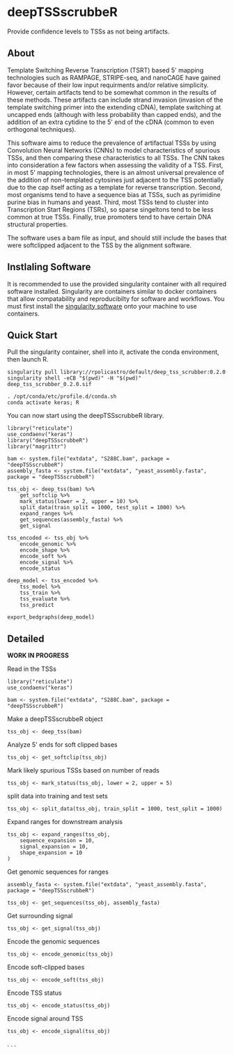 # deepTSSscrubbeR

Provide confidence levels to TSSs as not being artifacts.

## About

Template Switching Reverse Transcription (TSRT) based 5' mapping technologies such as RAMPAGE, STRIPE-seq, and nanoCAGE
have gained favor because of their low input requirments and/or relative simplicity.
However, certain artifacts tend to be somewhat common in the results of these methods.
These artifacts can include strand invasion (invasion of the template switching primer into the extending cDNA),
template switching at uncapped ends (although with less probability than capped ends),
and the addition of an extra cytidine to the 5' end of the cDNA (common to even orthogonal techniques).

This software aims to reduce the prevalence of artifactual TSSs by using Convolution Neural Networks (CNNs) to model 
characteristics of spurious TSSs, and then comparing these characteristics to all TSSs.
The CNN takes into consideration a few factors when assessing the validity of a TSS.
First, in most 5' mapping technologies, there is an almost universal prevalence of the addition 
of non-templated cytosines just adjacent to the TSS potentially due to the cap itself acting as a template for reverse transcription.
Second, most organisms tend to have a sequence bias at TSSs, such as pyrimidine purine bias in humans and yeast.
Third, most TSSs tend to cluster into Transcription Start Regions (TSRs), so sparse singeltons tend to be less common at true TSSs.
Finally, true promoters tend to have certain DNA structural properties.

The software uses a bam file as input, and should still include the bases that were softclipped adjacent to the TSS by the alignment software.

## Instlaling Software

It is recommended to use the provided singularity container with all required software installed.
Singularity are containers similar to docker containers that allow compatability and reproducibilty for software and workflows.
You must first install the [singularity software](https://sylabs.io/guides/3.5/user-guide/quick_start.html#quick-installation-steps) 
onto your machine to use containers.



## Quick Start

Pull the singularity container, shell into it, activate the conda environment,
then launch R.
```
singularity pull library://rpolicastro/default/deep_tss_scrubber:0.2.0
singularity shell -eCB "$(pwd)" -H "$(pwd)" deep_tss_scrubber_0.2.0.sif

. /opt/conda/etc/profile.d/conda.sh
conda activate keras; R
```
You can now start using the deepTSSscrubbeR library.

```
library("reticulate")
use_condaenv("keras")
library("deepTSSscrubbeR")
library("magrittr")

bam <- system.file("extdata", "S288C.bam", package = "deepTSSscrubbeR")
assembly_fasta <- system.file("extdata", "yeast_assembly.fasta", package = "deepTSSscrubbeR")

tss_obj <- deep_tss(bam) %>%
	get_softclip %>%
	mark_status(lower = 2, upper = 10) %>%
	split_data(train_split = 1000, test_split = 1000) %>%
	expand_ranges %>%
	get_sequences(assembly_fasta) %>%
	get_signal

tss_encoded <- tss_obj %>%
	encode_genomic %>%
	encode_shape %>%
	encode_soft %>%
	encode_signal %>%
	encode_status

deep_model <- tss_encoded %>%
	tss_model %>%
	tss_train %>%
	tss_evaluate %>%
	tss_predict

export_bedgraphs(deep_model)
```

## Detailed

**WORK IN PROGRESS**

Read in the TSSs

```
library("reticulate")
use_condaenv("keras")

bam <- system.file("extdata", "S288C.bam", package = "deepTSSscrubbeR")
```

Make a deepTSSscrubbeR object

```
tss_obj <- deep_tss(bam)
```

Analyze 5' ends for soft clipped bases

```
tss_obj <- get_softclip(tss_obj)
```

Mark likely spurious TSSs based on number of reads

```
tss_obj <- mark_status(tss_obj, lower = 2, upper = 5)
```

split data into training and test sets

```
tss_obj <- split_data(tss_obj, train_split = 1000, test_split = 1000)
```

Expand ranges for downstream analysis

```
tss_obj <- expand_ranges(tss_obj,
	sequence_expansion = 10,
	signal_expansion = 10,
	shape_expansion = 10
)
```

Get genomic sequences for ranges

```
assembly_fasta <- system.file("extdata", "yeast_assembly.fasta", package = "deepTSSscrubbeR") 

tss_obj <- get_sequences(tss_obj, assembly_fasta)
```

Get surrounding signal

```
tss_obj <- get_signal(tss_obj)
```

Encode the genomic sequences

```
tss_obj <- encode_genomic(tss_obj)
```

Encode soft-clipped bases

```
tss_obj <- encode_soft(tss_obj)
```

Encode TSS status

```
tss_obj <- encode_status(tss_obj)
```

Encode signal around TSS

```
tss_obj <- encode_signal(tss_obj)
```

.
.
.
